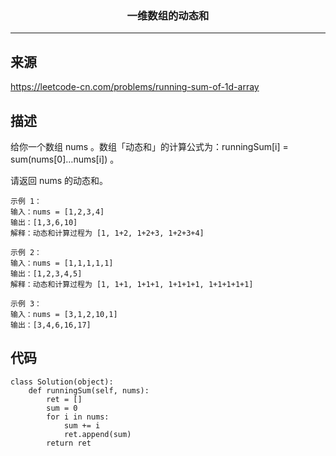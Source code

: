 ### <center>一维数组的动态和
***
## 来源

https://leetcode-cn.com/problems/running-sum-of-1d-array

## 描述

给你一个数组 nums 。数组「动态和」的计算公式为：runningSum[i] = sum(nums[0]…nums[i]) 。

请返回 nums 的动态和。

```
示例 1：
输入：nums = [1,2,3,4]
输出：[1,3,6,10]
解释：动态和计算过程为 [1, 1+2, 1+2+3, 1+2+3+4] 

示例 2：
输入：nums = [1,1,1,1,1]
输出：[1,2,3,4,5]
解释：动态和计算过程为 [1, 1+1, 1+1+1, 1+1+1+1, 1+1+1+1+1] 

示例 3：
输入：nums = [3,1,2,10,1]
输出：[3,4,6,16,17]
```

## 代码

```
class Solution(object):
    def runningSum(self, nums):
        ret = []
        sum = 0
        for i in nums:
            sum += i
            ret.append(sum)
        return ret
```

